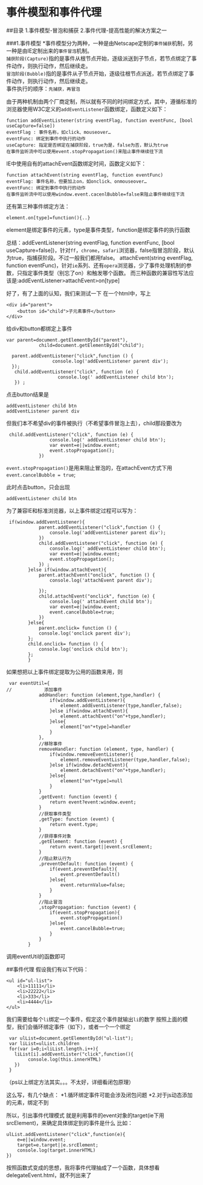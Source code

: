 # 事件模型和事件代理
##目录
1.事件模型-冒泡和捕获
2.事件代理-提高性能的解决方案之一

###1.事件模型
*事件模型分为两种，一种是由Netscape定制的`事件捕获`机制，另一种是由IE定制出来的`事件冒泡`机制。<br/>
`捕获阶段(Capture)`指的是事件从根节点开始，逐级派送到子节点，若节点绑定了事件动作，则执行动作，然后继续走。<br/>
`冒泡阶段(Bubble)`指的是事件从子节点开始，逐级往根节点派送，若节点绑定了事件动作，则执行动作，然后继续走。<br/>
事件执行的顺序：`先捕获，再冒泡`<br/>

由于两种机制由两个厂商定制，所以就有不同的时间绑定方式，其中，遵循标准的浏览器使用W3C定义的`addEventListener`函数绑定，函数定义如下：
`````
function addEventListener(string eventFlag, function eventFunc, [bool useCapture=false])
eventFlag : 事件名称，如click、mouseover…
eventFunc: 绑定到事件中执行的动作
useCapture: 指定是否绑定在捕获阶段，true为是，false为否，默认为true
在事件监听流中可以使用event.stopPropagation()来阻止事件继续往下流

`````
IE中使用自有的attachEvent函数绑定时间，函数定义如下：
``````
function attachEvent(string eventFlag, function eventFunc)
eventFlag: 事件名称，但要加上on，如onclick、onmouseover…
eventFunc: 绑定到事件中执行的动作
在事件监听流中可以使用window.event.cacenlBubble=false来阻止事件继续往下流

```````
还有第三种事件绑定方法：
````
element.on[type]=function(){..}
````
element是绑定事件的元素，type是事件类型，function是绑定事件的执行函数

总结：addEventListener(string eventFlag, function eventFunc, [bool useCapture=false])，针对`ff`，`chrome`，`safari`浏览器，false指冒泡阶段，默认为true，指捕获阶段。不过一般我们都用false。
 attachEvent(string eventFlag, function eventFunc)，针对`ie`系列、还有`opera`浏览器，少了事件处理机制的参数，只指定事件类型（别忘了on）和触发哪个函数。
 而三种函数的兼容性写法应该是:addEventListener>attachEvent>on[type]

好了，有了上面的认知，我们来测试一下
在一个html中，写上
```
<div id="parent">
    <button id="child">子元素事件</button>
</div>
```
给div和button都绑定上事件
```
var parent=document.getElementById("parent"),
            child=document.getElementById("child");

  parent.addEventListener("click",function () {
                 console.log('addEventListener parent div');
  });
   child.addEventListener("click", function (e) {
                   console.log(' addEventListener child btn');
   }) ;
```
点击button结果是

```
addEventListener child btn
addEventListener parent div

```

但我们本不希望div的事件被执行（不希望事件冒泡上去），child那段要改为
```
 child.addEventListener("click", function (e) {
                console.log(' addEventListener child btn');
                var event=e||window.event;
                event.stopPropagation();
            })
```
`event.stopPropagation()`是用来阻止冒泡的，在attachEvent方式下用 `event.cancelBubble = true`;

此时点击button，只会出现
```
addEventListener child btn
```
为了兼容IE和标准浏览器，以上事件绑定过程可以写为：
````
 if(window.addEventListener){
            parent.addEventListener("click",function () {
                console.log('addEventListener parent div');
            })
            child.addEventListener("click", function (e) {
                console.log(' addEventListener child btn');
                var event=e||window.event;
                event.stopPropagation();
            }) ;
        }else if(window.attachEvent){
            parent.attachEvent("onclick", function () {
                console.log('attachEvent parent div');

            });
            child.attachEvent("onclick", function (e) {
                console.log(' attachEvent child btn');
                var event=e||window.event;
                event.cancelBubble=true;
            })
        }else{
            parent.onclick= function () {
            console.log('onclick parent div');
        };
        child.onclick= function () {
            console.log('onclick child btn');
        };
        }
````
如果想把以上事件绑定提取为公用的函数来用，则

````
 var eventUtil={
//            添加事件
            addHandler: function (element,type,handler) {
                if(window.addEventListener){
                    element.addEventListener(type,handler,false);
                }else if(window.attachEvent){
                    element.attachEvent("on"+type,handler);
                }else{
                    element["on"+type]=handler
                }
            },
            //移除事件
            removeHandler: function (element, type, handler) {
                if(window.removeEventListener){
                    element.removeEventListener(type,handler,false);
                }else if(window.detachEvent){
                    element.detachEvent("on"+type,handler);
                }else{
                    element["on"+type]=null
                }
            }
            ,getEvent: function (event) {
                return event?event:window.event;
            }
            //获取事件类型
            ,getType: function (event) {
                return event.type;
            }
            //获得事件对象
            ,getElement: function (event) {
                return event.target||event.srcElement;
            }
            //阻止默认行为
            ,preventDefault: function (event) {
                if(event.preventDefault){
                    event.preventDefault()
                }else{
                    event.returnValue=false;
                }
            }
            //阻止冒泡
            ,stopPropagation: function (event) {
                if(event.stopPropagation){
                    event.stopPropagation()
                }else{
                    event.cancelBubble=true;
                }
            }
        }
````
调用eventUtil的函数即可

##事件代理
假设我们有以下代码：
````
<ul id="ul-list">
    <li>11111</li>
    <li>22222</li>
    <li>333</li>
    <li>4444</li>
</ul>
````
我们需要给每个`li`绑定一个事件，假定这个事件就输出`li`的数字
按照上面的模型，我们会循环绑定事件（如下），或者一个一个绑定

```
 var ulList=document.getElementById("ul-list");
 var liList=ulList.children
 for(var i=0;i<liList.length.i++){
   liList[i].addEventLister("click",function(){
        console.log(this.innerHTML)
   })
 }
```
（ps以上绑定方法其实。。。不太好，详细看闭包原理）<br/>

这么写，有几个缺点：
*1.循环绑定事件可能会涉及闭包问题
*2.对于js动态添加的元素，绑定不到

所以，引出事件代理模式
就是利用事件的event对象的target(ie下用srcElement)，来确定具体绑定到的事件是什么
比如：
```
ulList.addEventListener("click",function(e){
    e=e||window.event;
    target=e.target||e.srcElement;
    console.log(target.innerHTML)
})
```
按照函数式变成的思想，我将事件代理抽成了一个函数，具体想看delegateEvent.html，就不列出来了








